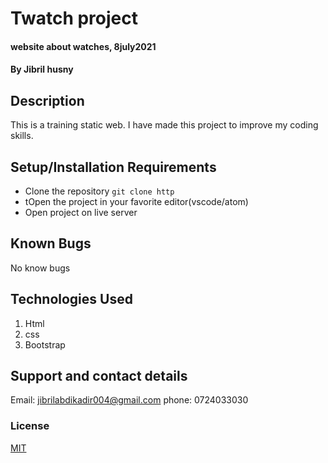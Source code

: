 # Twatch project
#### website about watches, 8july2021
#### By Jibril husny
## Description
This is a training static web. I have made this project to improve my coding skills.
## Setup/Installation Requirements
* Clone the repository
`git clone http`
* tOpen the project in your favorite editor(vscode/atom)
* Open project on live server

## Known Bugs
No know bugs
## Technologies Used
1. Html 
2. css
3. Bootstrap
## Support and contact details
Email: jibrilabdikadir004@gmail.com
phone: 0724033030
### License
[MIT](license.txt)